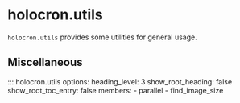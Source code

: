 # holocron.utils

`holocron.utils` provides some utilities for general usage.

## Miscellaneous

::: holocron.utils
    options:
        heading_level: 3
        show_root_heading: false
        show_root_toc_entry: false
        members:
            - parallel
            - find_image_size
